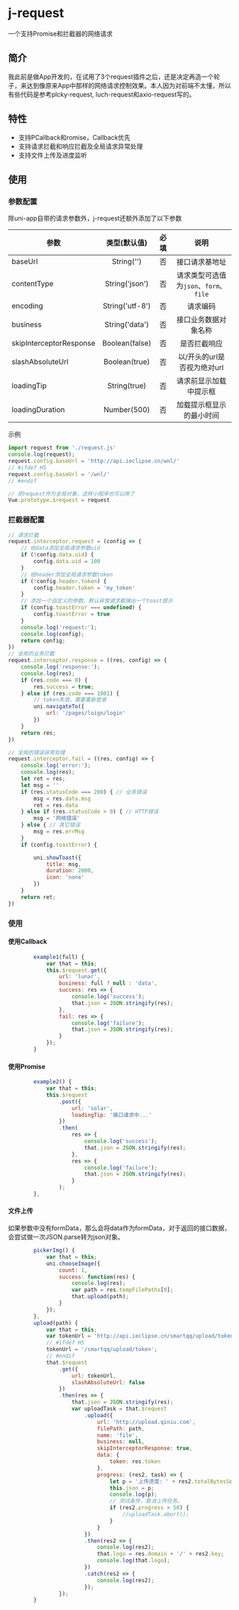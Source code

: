 # j-request
一个支持Promise和拦截器的网络请求

## 简介
我此前是做App开发的，在试用了3个request插件之后，还是决定再造一个轮子，来达到像原来App中那样的网络请求控制效果。本人因为对前端不太懂，所以有些代码是参考plcky-request, luch-request和axio-request写的。

## 特性

- 支持PCallback和romise，Callback优先
- 支持请求拦截和响应拦截及全局请求异常处理
- 支持文件上传及进度监听

## 使用
### 参数配置
除uni-app自带的请求参数外，j-request还额外添加了以下参数

|参数            |类型(默认值)                | 必填    |  说明 |
| -------------- |:--------------------:|:----------:|:-----------:|
| baseUrl        |String('')            |否          | 接口请求基地址
| contentType    |String('json')        |否          | 请求类型可选值为`json`、`form`、`file`
| encoding       |String('utf-8')       |否          | 请求编码
| business       |String('data')        |否          | 接口业务数据对象名称
| skipInterceptorResponse        |Boolean(false)            |否          | 是否拦截响应
| slashAbsoluteUrl |Boolean(true)            |否          | 以/开头的url是否视为绝对url
| loadingTip      |String(true)            |否          | 请求前显示加载中提示框
| loadingDuration |Number(500)            |否          | 加载提示框显示的最小时间

示例

``` js
import request from './request.js'
console.log(request);
request.config.baseUrl = 'http://api.ieclipse.cn/wnl/'
// #ifdef H5
request.config.baseUrl = '/wnl/'
// #endif

// 把request作为全局对象，这样小程序也可以用了
Vue.prototype.$request = request
```

### 拦截器配置

```js
// 请求拦截
request.interceptor.request = (config => {
    // 给data添加全局请求参数uid
    if (!config.data.uid) {
        config.data.uid = 100
    }
    // 给header添加全局请求参数token
    if (!config.header.token) {
        config.header.token = 'my_token'
    }
    // 添加一个自定义的参数，默认异常请求都弹出一个toast提示
    if (config.toastError === undefined) {
        config.toastError = true
    }
    console.log('request:');
    console.log(config);
    return config;
})
// 全局的业务拦截
request.interceptor.response = ((res, config) => {
    console.log('response:');
    console.log(res);
    if (res.code === 0) {
        res.success = true;
    } else if (res.code === 1001) {
        // token失效，需要重新登录
        uni.navigateTo({
            url: '/pages/loign/login'
        })
    }
    return res;
})

// 全局的错误异常处理
request.interceptor.fail = ((res, config) => {
    console.log('error:');
    console.log(res);
    let ret = res;
    let msg = ''
    if (res.statusCode === 200) { // 业务错误
        msg = res.data.msg
        ret = res.data
    } else if (res.statusCode > 0) { // HTTP错误
        msg = '网络错误'
    } else { // 其它错误
        msg = res.errMsg
    }
    if (config.toastError) {

        uni.showToast({
            title: msg,
            duration: 2000,
            icon: 'none'
        })
    }
    return ret;
})


```

### 使用

#### 使用Callback

``` js
        example1(full) {
            var that = this;
            this.$request.get({
                url: 'lunar',
                business: full ? null : 'data',
                success: res => {
                    console.log('success');
                    that.json = JSON.stringify(res);
                },
                fail: res => {
                    console.log('failure');
                    that.json = JSON.stringify(res);
                }
            });
        }
```

#### 使用Promise

``` js
        example2() {
            var that = this;
            this.$request
                .post({
                    url: 'solar',
                    loadingTip: '接口请求中...'
                })
                .then(
                    res => {
                        console.log('success');
                        that.json = JSON.stringify(res);
                    },
                    res => {
                        console.log('failure');
                        that.json = JSON.stringify(res);
                    }
                );
        },

```

#### 文件上传

如果参数中没有formData，那么会将data作为formData，对于返回的接口数据，会尝试做一次JSON.parse转为json对象。

```js
        pickerImg() {
            var that = this;
            uni.chooseImage({
                count: 1,
                success: function(res) {
                    console.log(res);
                    var path = res.tempFilePaths[0];
                    that.upload(path);
                }
            });
        },
        upload(path) {
            var that = this;
            var tokenUrl = 'http://api.ieclipse.cn/smartqq/upload/token';
            // #ifdef H5
            tokenUrl = '/smartqq/upload/token';
            // #endif
            that.$request
                .get({
                    url: tokenUrl,
                    slashAbsoluteUrl: false
                })
                .then(res => {
                    that.json = JSON.stringify(res);
                    var uploadTask = that.$request
                        .upload({
                            url: 'http://upload.qiniu.com',
                            filePath: path,
                            name: 'file',
                            business: null,
                            skipInterceptorResponse: true,
                            data: {
                                token: res.token
                            },
                            progress: (res2, task) => {
                                let p = '上传进度: ' + res2.totalBytesSent + '/' + res2.totalBytesExpectedToSend + ' (' + res2.progress + '%)';
                                this.json = p;
                                console.log(p);
                                // 测试条件，取消上传任务。
                                if (res2.progress > 50) {
                                    //uploadTask.abort();
                                }
                            }
                        })
                        .then(res2 => {
                            console.log(res2);
                            that.logo = res.domain + '/' + res2.key;
                            console.log(that.logo);
                        })
                        .catch(res2 => {
                            console.log(res2);
                        });
                });
        }


```